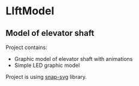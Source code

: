 # LIftModel
## Model of elevator shaft 

Project contains:

* Graphic model of elevator shaft with animations
* Simple LED graphic model

Project is using [snap-svg](http://snapsvg.io) library.
